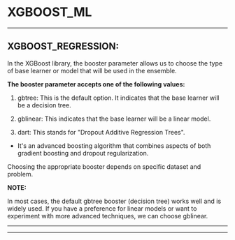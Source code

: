 # XGBOOST_ML
---

## XGBOOST_REGRESSION:

In the XGBoost library, the booster parameter allows us to choose the type of base learner or model that will be used in the ensemble.

**The booster parameter accepts one of the following values:**

1. gbtree: This is the default option. It indicates that the base learner will be a decision tree.

2. gblinear: This indicates that the base learner will be a linear model.

3. dart: This stands for "Dropout Additive Regression Trees".
 - It's an advanced boosting algorithm that combines aspects of both gradient boosting and dropout regularization.

Choosing the appropriate booster depends on specific dataset and problem.

**NOTE:**

In most cases, the default gbtree booster (decision tree) works well and is widely used. If you have a preference for linear models or want to experiment with more advanced techniques, we can choose gblinear.

---
---
